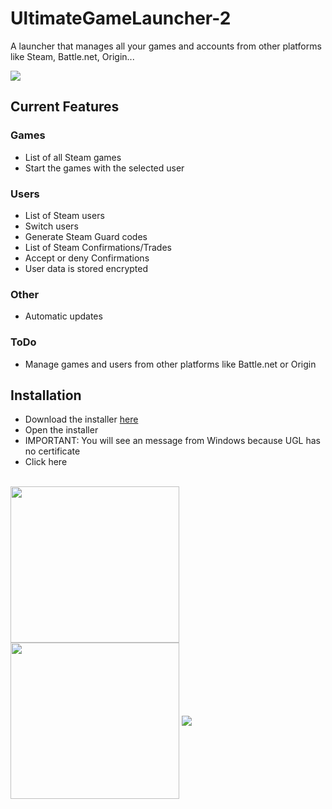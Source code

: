 # UltimateGameLauncher-2
A launcher that manages all your games and accounts from other platforms like Steam, Battle.net, Origin...

<img align="center" src="https://ugl.seemslegit.me/screenshots/1.png">

## Current Features

### Games
- List of all Steam games
- Start the games with the selected user

### Users
- List of Steam users
- Switch users
- Generate Steam Guard codes
- List of Steam Confirmations/Trades
- Accept or deny Confirmations
- User data is stored encrypted

### Other
- Automatic updates

### ToDo
- Manage games and users from other platforms like Battle.net or Origin


## Installation

- Download the installer [here](http://bit.ly/2NfFaLI)
- Open the installer
- IMPORTANT: You will see an message from Windows because UGL has no certificate
- Click here
<br>
<img align="center" width="270" height="250" src="https://ugl.seemslegit.me/screenshots/3.png">
<img align="center" width="270" height="250" src="https://ugl.seemslegit.me/screenshots/4.png">

<img align="center" src="https://ugl.seemslegit.me/screenshots/2.png">




